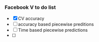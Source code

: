 ### Facebook V to do list
- [X] CV accuracy 
- [ ] accuracy based piecewise preditions
- [ ] Time based piecewise predictions
- [ ] 

